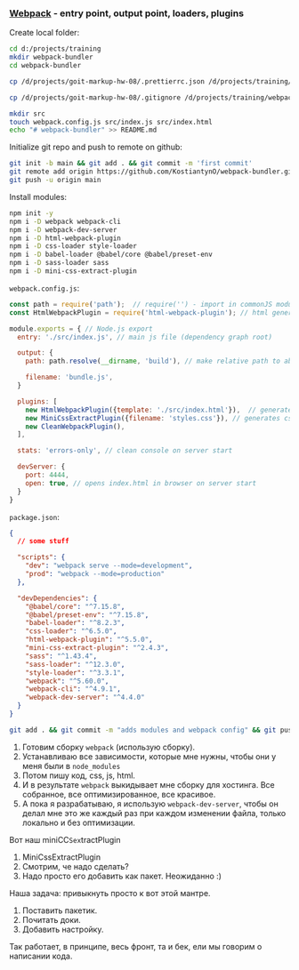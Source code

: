 ### [Webpack](https://webpack.js.org) - entry point, output point, loaders, plugins

Create local folder:

```bash
cd d:/projects/training
mkdir webpack-bundler
cd webpack-bundler

cp /d/projects/goit-markup-hw-08/.prettierrc.json /d/projects/training/webpack-bundler/

cp /d/projects/goit-markup-hw-08/.gitignore /d/projects/training/webpack-bundler/

mkdir src
touch webpack.config.js src/index.js src/index.html
echo "# webpack-bundler" >> README.md
```

Initialize git repo and push to remote on github:

```bash
git init -b main && git add . && git commit -m 'first commit'
git remote add origin https://github.com/KostiantynO/webpack-bundler.git
git push -u origin main
```

Install modules:

```bash
npm init -y
npm i -D webpack webpack-cli
npm i -D webpack-dev-server
npm i -D html-webpack-plugin
npm i -D css-loader style-loader
npm i -D babel-loader @babel/core @babel/preset-env
npm i -D sass-loader sass
npm i -D mini-css-extract-plugin
```

`webpack.config.js`:

```js
const path = require('path');  // require('') - import in commonJS modules for Node.js
const HtmlWebpackPlugin = require('html-webpack-plugin'); // html generator

module.exports = { // Node.js export
  entry: './src/index.js', // main js file (dependency graph root)

  output: {
    path: path.resolve(__dirname, 'build'), // make relative path to absolute path in OS. 'build' - is folder name

    filename: 'bundle.js',
  }

  plugins: [
    new HtmlWebpackPlugin({template: './src/index.html'}),  // generates html from template
    new MiniCssExtractPlugin({filename: 'styles.css'}), // generates css from js imports
    new CleanWebpackPlugin(),
  ],

  stats: 'errors-only', // clean console on server start

  devServer: {
    port: 4444,
    open: true, // opens index.html in browser on server start
  }
}
```

`package.json`:

```json
{
  // some stuff

  "scripts": {
    "dev": "webpack serve --mode=development",
    "prod": "webpack --mode=production"
  },

  "devDependencies": {
    "@babel/core": "^7.15.8",
    "@babel/preset-env": "^7.15.8",
    "babel-loader": "^8.2.3",
    "css-loader": "^6.5.0",
    "html-webpack-plugin": "^5.5.0",
    "mini-css-extract-plugin": "^2.4.3",
    "sass": "^1.43.4",
    "sass-loader": "^12.3.0",
    "style-loader": "^3.3.1",
    "webpack": "^5.60.0",
    "webpack-cli": "^4.9.1",
    "webpack-dev-server": "^4.4.0"
  }
}
```

```bash
git add . && git commit -m "adds modules and webpack config" && git push
```

1. Готовим сборку `webpack` (использую сборку).
2. Устанавливаю все зависимости, которые мне нужны, чтобы они у меня были в
   `node_modules`
3. Потом пишу код, css, js, html.
4. И в результате `webpack` выкидывает мне сборку для хостинга. Все собранное,
   все оптимизированное, все красивое.
5. А пока я разрабатываю, я использую `webpack-dev-server`, чтобы он делал мне
   это же каждый раз при каждом изменении файла, только локально и без
   оптимизации.

Вот наш miniCC`Sex`tractPlugin

1. MiniCssExtractPlugin
2. Смотрим, че надо сделать?
3. Надо просто его добавить как пакет. Неожиданно :)

Наша задача: привыкнуть просто к вот этой мантре.

1. Поставить пакетик.
2. Почитать доки.
3. Добавить настройку.

Так работает, в принципе, весь фронт, та и бек, ели мы говорим о написании кода.
